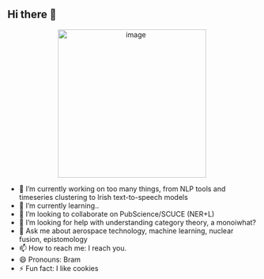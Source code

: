 ## Hi there 👋

 <p align="center">
<img src="https://github.com/bramiozo/bramiozo/blob/main/logo.webp" alt="image" width="300" height="auto" >
 </p>




- 🔭 I’m currently working on too many things, from NLP tools and timeseries clustering to Irish text-to-speech models 
- 🌱 I’m currently learning..
- 👯 I’m looking to collaborate on PubScience/SCUCE (NER+L)
- 🤔 I’m looking for help with understanding category theory, a monoiwhat?
- 💬 Ask me about aerospace technology, machine learning, nuclear fusion, epistomology
- 📫 How to reach me: I reach you.
- 😄 Pronouns: Bram
- ⚡ Fun fact: I like cookies




